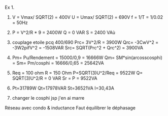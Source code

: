 Ex 1.

1. V = Vmax/ SQRT(2) = 400V
U = Umax/ SQRT(2) = 690V
f = 1/T = 1/0.02 = 50Hz

2. P = V^2/R * 9 = 2400W
Q = 0 VAR
S = 2400 VAù

3. couplage etoile pcq 400/690 
Prc= 3V^2/R = 3900W
Qrc= -3CwV^2 = -3W2pifV^2 = -1508VAR
Src= SQRT(Prc^2 + Qrc^2) = 3900VA

4. Pm= Pu/Rendement = 15000/0,9 = 16666W
Qm= SM*sin(arcosscosphi) = 
Sm= Pm/cosphi = 16666/0,65 = 25642VA

5. Req = 100 ohm R = 150 Ohm
P=SQRT(3)U^2/Req = 9522W
Q= SQRT(3)U^2/R = 0 VAR
Sr = P = 9522VA

6. Pt=31789W
Qt=17978VAR
St=36521VA
I=30,43A

7. changer le cosphi jsp j'en ai marre



Réseau avec condo & inductance
Faut équilibrer le déphasage